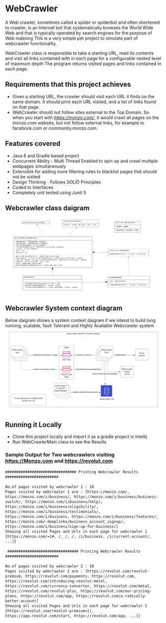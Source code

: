 # WebCrawler
A Web crawler, sometimes called a spider or spiderbot and often shortened to crawler, is an Internet bot that systematically browses the World Wide Web and that is typically operated by search engines for the purpose of Web indexing
This is a very simple pet project to simulate part of webcrawler functionality. 

WebCrawler class is responsible to take a starting URL, read its contents and visit all links contained with in each page for a configurable nested level of maximum depth
The program returns visited pages and links contained in each page.

## Requirements that this project achieves
* Given a starting URL, the crawler should visit each URL it finds on the same domain. It should print each URL visited, and a list of links found on that page.
* WebCrawler should not follow sites external to the Top Domain. So when you start with *https://monzo.com/*, it would crawl all pages on the monzo.com website, but not follow external links, for example to facebook.com or community.monzo.com.


## Features covered
* Java 8 and Gradle based project
* Concurrent Ability - Multi Thread Enabled to spin up and crawl multiple webpages simultaneously
* Extensible for adding more filtering rules to blacklist pages that should not be visited
* Design Thinking - Follows SOLID Principles
* Coded to Interfaces
* Completely unit tested using Junit 5


## Webcrawler class daigram
![WebCrawler Class diagram](/images/webcrawler_classdaigram.png)

## Webcrawler System context diagram
Below daigram shows a system context daigram if we intend to build long running, scalable, fault Tolerant and Highly Available Webcrawler system
![Webcrawler system context diagram](/images/Webcrawler_system_context_diagram.png)


## Running it Locally
* Clone this project locally and import it as a gradle project in Intellij
* Run WebCrawlerMain class to see the Results

### Sample Output for Two webcrawlers visiting https://Monzo.com and https://revolut.com

```
################################ Printing Webcrawler Results ########################

No.of pages visited by webcrawler 1 : 10 
Pages visited by webcrawler 1 are : [https://monzo.com/, https://monzo.com/i/business/, https://monzo.com/i/business/business-switch/, https://monzo.com/i/business/help/, https://monzo.com/i/business/eligibility/, https://monzo.com/i/business/testimonials/, https://monzo.com/i/business, https://monzo.com/i/business/features/, https://monzo.com/-deeplinks/business_account_signup/, https://monzo.com/i/business/sign-up-for-business/]
Showing all visited Pages and Urls in each page for webcrawler 1
{https://monzo.com/=[#, /, /, /, /i/business, /i/current-account/, ...]}

 ################################ Printing Webcrawler Results ########################
 
No.of pages visited by webcrawler 2 : 10 
Pages visited by webcrawler 2 are : [https://revolut.com/revolut-premium, https://revolut.com/payments, https://revolut.com, https://revolut.com/introducing-revolut-metal, https://revolut.com/currency-converter, https://revolut.com/metal, https://revolut.com/revolut-plus, https://revolut.com/our-pricing-plans, https://revolut.com/app, https://revolut.com/a-radically-better-account]
Showing all visited Pages and Urls in each page for webcrawler 2
{https://revolut.com/revolut-premium=[/, https://app.revolut.com/start, https://revolut.com/app, ...]}

